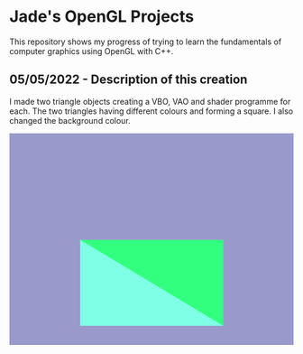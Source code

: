 # Jade's OpenGL Projects

This repository shows my progress of trying to learn the fundamentals of computer graphics
using OpenGL with C++.

## 05/05/2022 - Description of this creation
I made two triangle objects creating a VBO, VAO and shader programme for each. The two triangles 
having different colours and forming a square. I also changed the background colour.

![An image](images/triangles.PNG)